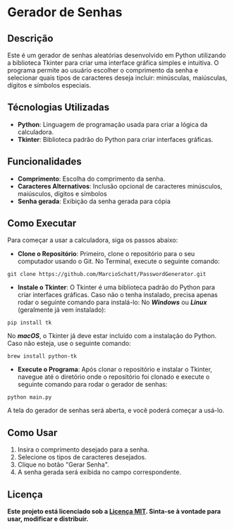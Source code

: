 # Gerador de Senhas

## Descrição

Este é um gerador de senhas aleatórias desenvolvido em Python utilizando a biblioteca Tkinter para criar uma interface gráfica simples e intuitiva. O programa permite ao usuário escolher o comprimento da senha e selecionar quais tipos de caracteres deseja incluir: minúsculas, maiúsculas, dígitos e símbolos especiais.

## Técnologias Utilizadas

- **Python**: Linguagem de programação usada para criar a lógica da calculadora.
- **Tkinter**: Biblioteca padrão do Python para criar interfaces gráficas.

## Funcionalidades

- **Comprimento**: Escolha do comprimento da senha.
- **Caracteres Alternativos**: Inclusão opcional de caracteres minúsculos, maiúsculos, dígitos e símbolos
- **Senha gerada**: Exibição da senha gerada para cópia

## Como Executar

Para começar a usar a calculadora, siga os passos abaixo:
- **Clone o Repositório**: Primeiro, clone o repositório para o seu computador usando o Git. No Terminal, execute o seguinte comando:
```
git clone https://github.com/MarcioSchatt/PasswordGenerator.git
```
- **Instale o Tkinter**: O Tkinter é uma biblioteca padrão do Python para criar interfaces gráficas. Caso não o tenha instalado, precisa apenas rodar o seguinte comando para instalá-lo:
No ***Windows*** ou ***Linux*** (geralmente já vem instalado):
```
pip install tk
```
No ***macOS***, o Tkinter já deve estar incluído com a instalação do Python. Caso não esteja, use o seguinte comando:
```
brew install python-tk
```
- **Execute o Programa**: Após clonar o repositório e instalar o Tkinter, navegue até o diretório onde o repositório foi clonado e execute o seguinte comando para rodar o gerador de senhas:
```
python main.py
```
A tela do gerador de senhas será aberta, e você poderá começar a usá-lo.

## Como Usar

1. Insira o comprimento desejado para a senha.
2. Selecione os tipos de caracteres desejados.
3. Clique no botão "Gerar Senha".
4. A senha gerada será exibida no campo correspondente.

## Licença

**Este projeto está licenciado sob a [Licença MIT](LICENSE.txt). Sinta-se à vontade para usar, modificar e distribuir.**